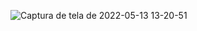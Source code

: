 ![Captura de tela de 2022-05-13 13-20-51](https://user-images.githubusercontent.com/74686211/168331240-23e473dd-b9cf-4d2e-a87a-9e365bf61e03.png)
